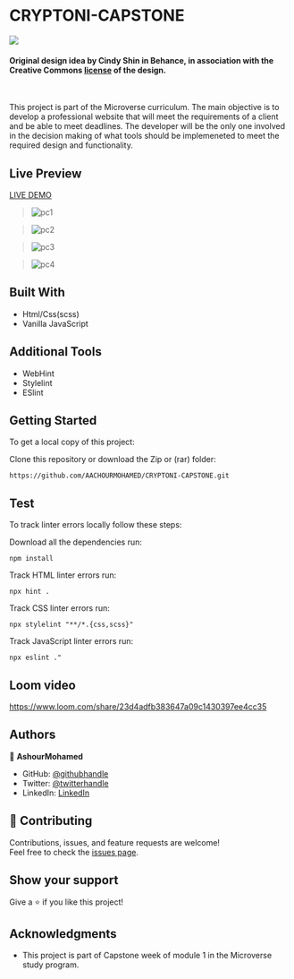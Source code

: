 # CRYPTONI-CAPSTONE

![](https://img.shields.io/badge/Microverse-blueviolet)

#### Original design idea by **Cindy Shin in Behance**, in association with the Creative Commons [license](./CC.md) of the design.

<br />

This project is part of the Microverse curriculum. The main objective is to develop a professional website that will meet the requirements of a client and be able to meet deadlines. The developer will be the only one involved in the decision making of what tools should be implemeneted to meet the required design and functionality.

## Live Preview

[LIVE DEMO](https://aachourmohamed.github.io/CRYPTONI-CAPSTONE/)

>![pc1](https://user-images.githubusercontent.com/92208712/196395030-f1ddde0f-7ad7-407a-9b8b-b80ea7916dc9.png)

>![pc2](https://user-images.githubusercontent.com/92208712/196395068-5914c6ce-cb30-4eda-a8f5-3b8dfa3caef0.png)

>![pc3](https://user-images.githubusercontent.com/92208712/196395096-bb4650fe-f657-4f38-a1da-64250084731e.png)

>![pc4](https://user-images.githubusercontent.com/92208712/196395128-19c9e936-dc3d-4cc3-9036-037ab3d96bb7.png)

## Built With

- Html/Css(scss)
- Vanilla JavaScript

## Additional Tools

- WebHint
- Stylelint
- ESlint

## Getting Started

To get a local copy of this project:

Clone this repository or download the Zip or (rar) folder:

```
https://github.com/AACHOURMOHAMED/CRYPTONI-CAPSTONE.git
```

## Test

To track linter errors locally follow these steps:

Download all the dependencies run:

```
npm install
```

Track HTML linter errors run:

```
npx hint .
```

Track CSS linter errors run:

```
npx stylelint "**/*.{css,scss}"
```

Track JavaScript linter errors run:

```
npx eslint ."
```

## Loom video

https://www.loom.com/share/23d4adfb383647a09c1430397ee4cc35

## Authors

👤 **AshourMohamed**

- GitHub: [@githubhandle](https://github.com/AACHOURMOHAMED)
- Twitter: [@twitterhandle](https://twitter.com/MohamedAachour3)
- LinkedIn: [LinkedIn](https://linkedin.com/in/mohamed-aachour-25405b215)

## 🤝 Contributing

Contributions, issues, and feature requests are welcome!  
Feel free to check the [issues page](https://github.com/AACHOURMOHAMED/CRYPTONI-CAPSTONE/issues).

## Show your support

Give a ⭐️ if you like this project!

## Acknowledgments

- This project is part of Capstone week of module 1 in the Microverse study program.
